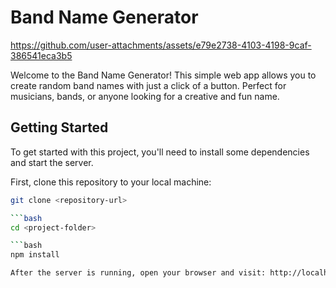 # Band Name Generator

https://github.com/user-attachments/assets/e79e2738-4103-4198-9caf-386541eca3b5 



Welcome to the Band Name Generator! This simple web app allows you to create random band names with just a click of a button. Perfect for musicians, bands, or anyone looking for a creative and fun name.

## Getting Started

To get started with this project, you'll need to install some dependencies and start the server.

First, clone this repository to your local machine:

```bash
git clone <repository-url>

```bash
cd <project-folder>

```bash
npm install

After the server is running, open your browser and visit: http://localhost:3000/ 
